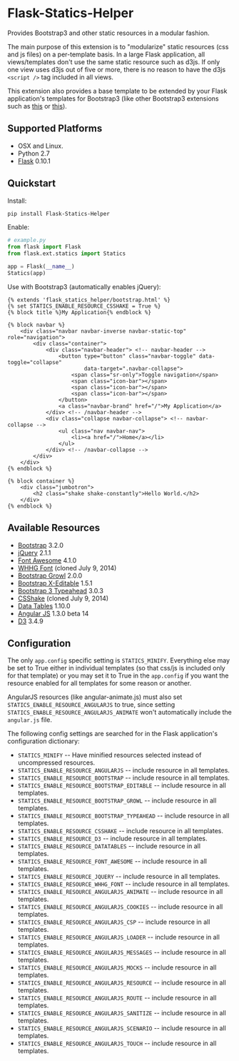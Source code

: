 # Flask-Statics-Helper

Provides Bootstrap3 and other static resources in a modular fashion.

The main purpose of this extension is to "modularize" static resources (css and js files) on a per-template basis. In a
large Flask application, all views/templates don't use the same static resource such as d3js. If only one view uses d3js
out of five or more, there is no reason to have the d3js `<script />` tag included in all views.

This extension also provides a base template to be extended by your Flask application's templates for Bootstrap3 (like
other Bootstrap3 extensions such as [this](https://github.com/mbr/flask-bootstrap) or
[this](https://github.com/ryanolson/flask-bootstrap3)).

## Supported Platforms

* OSX and Linux.
* Python 2.7
* [Flask](http://flask.pocoo.org/) 0.10.1

## Quickstart

Install:
```bash
pip install Flask-Statics-Helper
```

Enable:
```python
# example.py
from flask import Flask
from flask.ext.statics import Statics

app = Flask(__name__)
Statics(app)
```

Use with Bootstrap3 (automatically enables jQuery):
```html+django
{% extends 'flask_statics_helper/bootstrap.html' %}
{% set STATICS_ENABLE_RESOURCE_CSSHAKE = True %}
{% block title %}My Application{% endblock %}

{% block navbar %}
    <div class="navbar navbar-inverse navbar-static-top" role="navigation">
        <div class="container">
            <div class="navbar-header"> <!-- navbar-header -->
                <button type="button" class="navbar-toggle" data-toggle="collapse"
                        data-target=".navbar-collapse">
                    <span class="sr-only">Toggle navigation</span>
                    <span class="icon-bar"></span>
                    <span class="icon-bar"></span>
                    <span class="icon-bar"></span>
                </button>
                <a class="navbar-brand" href="/">My Application</a>
            </div> <!-- /navbar-header -->
            <div class="collapse navbar-collapse"> <!-- navbar-collapse -->
                <ul class="nav navbar-nav">
                    <li><a href="/">Home</a></li>
                </ul>
            </div> <!-- /navbar-collapse -->
        </div>
    </div>
{% endblock %}

{% block container %}
    <div class="jumbotron">
        <h2 class="shake shake-constantly">Hello World.</h2>
    </div>
{% endblock %}
```

## Available Resources

* [Bootstrap](http://getbootstrap.com/) 3.2.0
* [jQuery](http://jquery.com/) 2.1.1
* [Font Awesome](http://fortawesome.github.io/Font-Awesome/) 4.1.0
* [WHHG Font](http://www.webhostinghub.com/glyphs/) (cloned July 9, 2014)
* [Bootstrap Growl](https://github.com/mouse0270/bootstrap-growl) 2.0.0
* [Bootstrap X-Editable](http://vitalets.github.io/x-editable/) 1.5.1
* [Bootstrap 3 Typeahead](https://github.com/bassjobsen/Bootstrap-3-Typeahead) 3.0.3
* [CSShake](https://github.com/elrumordelaluz/csshake) (cloned July 9, 2014)
* [Data Tables](http://datatables.net/) 1.10.0
* [Angular JS](https://angularjs.org/) 1.3.0 beta 14
* [D3](http://d3js.org/) 3.4.9

## Configuration

The only `app.config` specific setting is `STATICS_MINIFY`. Everything else may be set to True either in individual
templates (so that css/js is included only for that template) or you may set it to True in the `app.config` if you want
the resource enabled for all templates for some reason or another.

AngularJS resources (like angular-animate.js) must also set `STATICS_ENABLE_RESOURCE_ANGULARJS` to true, since setting
`STATICS_ENABLE_RESOURCE_ANGULARJS_ANIMATE` won't automatically include the `angular.js` file.

The following config settings are searched for in the Flask application's configuration dictionary:
* `STATICS_MINIFY` -- Have minified resources selected instead of uncompressed resources.
* `STATICS_ENABLE_RESOURCE_ANGULARJS` -- include resource in all templates.
* `STATICS_ENABLE_RESOURCE_BOOTSTRAP` -- include resource in all templates.
* `STATICS_ENABLE_RESOURCE_BOOTSTRAP_EDITABLE` --  include resource in all templates.
* `STATICS_ENABLE_RESOURCE_BOOTSTRAP_GROWL` --  include resource in all templates.
* `STATICS_ENABLE_RESOURCE_BOOTSTRAP_TYPEAHEAD` --  include resource in all templates.
* `STATICS_ENABLE_RESOURCE_CSSHAKE` --  include resource in all templates.
* `STATICS_ENABLE_RESOURCE_D3` --  include resource in all templates.
* `STATICS_ENABLE_RESOURCE_DATATABLES` --  include resource in all templates.
* `STATICS_ENABLE_RESOURCE_FONT_AWESOME` --  include resource in all templates.
* `STATICS_ENABLE_RESOURCE_JQUERY` --  include resource in all templates.
* `STATICS_ENABLE_RESOURCE_WHHG_FONT` --  include resource in all templates.
* `STATICS_ENABLE_RESOURCE_ANGULARJS_ANIMATE` --  include resource in all templates.
* `STATICS_ENABLE_RESOURCE_ANGULARJS_COOKIES` --  include resource in all templates.
* `STATICS_ENABLE_RESOURCE_ANGULARJS_CSP` --  include resource in all templates.
* `STATICS_ENABLE_RESOURCE_ANGULARJS_LOADER` --  include resource in all templates.
* `STATICS_ENABLE_RESOURCE_ANGULARJS_MESSAGES` --  include resource in all templates.
* `STATICS_ENABLE_RESOURCE_ANGULARJS_MOCKS` --  include resource in all templates.
* `STATICS_ENABLE_RESOURCE_ANGULARJS_RESOURCE` --  include resource in all templates.
* `STATICS_ENABLE_RESOURCE_ANGULARJS_ROUTE` --  include resource in all templates.
* `STATICS_ENABLE_RESOURCE_ANGULARJS_SANITIZE` --  include resource in all templates.
* `STATICS_ENABLE_RESOURCE_ANGULARJS_SCENARIO` --  include resource in all templates.
* `STATICS_ENABLE_RESOURCE_ANGULARJS_TOUCH` --  include resource in all templates.
